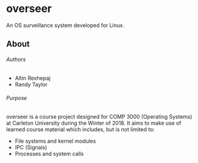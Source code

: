 # overseer
An OS surveillance system developed for Linux.

## About
###### Authors
* Altin Rexhepaj  
* Randy Taylor

###### Purpose
overseer is a course project designed for COMP 3000 (Operating Systems) at Carleton University during the Winter of 2018. It aims to make use of learned course material which includes, but is not limited to:  
* File systems and kernel modules
* IPC (Signals)
* Processes and system calls
